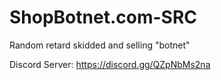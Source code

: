 # ShopBotnet.com-SRC
Random retard skidded and selling "botnet"

Discord Server: https://discord.gg/QZpNbMs2na
